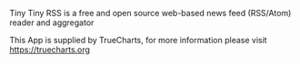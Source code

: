 Tiny Tiny RSS is a free and open source web-based news feed (RSS/Atom) reader and aggregator

This App is supplied by TrueCharts, for more information please visit https://truecharts.org
